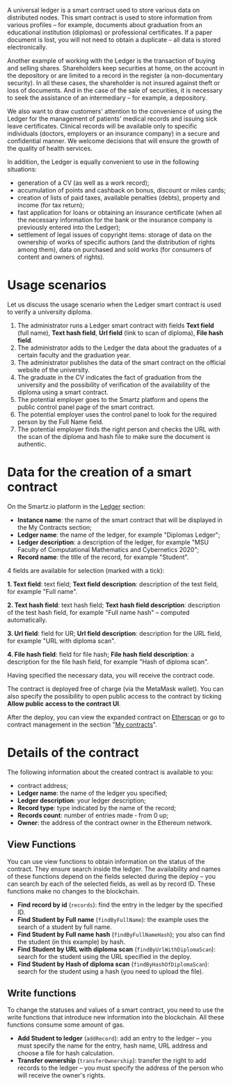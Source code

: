 <!-- TITLE: Universal ledger -->
<!-- SUBTITLE: How to deploy the Ledger smart contract -->

A universal ledger is a smart contract used to store various data on distributed nodes. This smart contract is used to store information from various profiles – for example, documents about graduation from an educational institution (diplomas) or professional certificates. If a paper document is lost, you will not need to obtain a duplicate – all data is stored electronically.

Another example of working with the Ledger is the transaction of buying and selling shares. Shareholders keep securities at home, on the account in the depository or are limited to a record in the register (a non-documentary security). In all these cases, the shareholder is not insured against theft or loss of documents. And in the case of the sale of securities, it is necessary to seek the assistance of an intermediary – for example, a depository.

We also want to draw customers' attention to the convenience of using the Ledger for the management of patients' medical records and issuing sick leave certificates. Clinical records will be available only to specific individuals (doctors, employers or an insurance company) in a secure and confidential manner. We welcome decisions that will ensure the growth of the quality of health services.

In addition, the Ledger is equally convenient to use in the following situations:

* generation of a CV (as well as a work record);
* accumulation of points and cashback on bonus, discount or miles cards;
* creation of lists of paid taxes, available penalties (debts), property and income (for tax return);
* fast application for loans or obtaining an insurance certificate (when all the necessary information for the bank or the insurance company is previously entered into the Ledger);
* settlement of legal issues of copyright items: storage of data on the ownership of works of specific authors (and the distribution of rights among them), data on purchased and sold works (for consumers of content and owners of rights).

# Usage scenarios

Let us discuss the usage scenario when the Ledger smart contract is used to verify a university diploma.

1) The administrator runs a Ledger smart contract with fields **Text field** (full name), **Text hash field**, **Url field** (link to scan of diploma), **File hash field**.
2) The administrator adds to the Ledger the data about the graduates of a certain faculty and the  graduation year.
3) The administrator publishes the data of the smart contract on the official website of the university.
4) The graduate in the CV indicates the fact of graduation from the university and the possibility of verification of the availability of the diploma using a smart contract.
5) The potential employer goes to the Smartz platform and opens the public control panel page of the smart contract.
6) The potential employer uses the control panel to look for the required person by the Full Name field.
7) The potential employer finds the right person and checks the URL with the scan of the diploma and hash file to make sure the document is authentic.

# Data for the creation of a smart contract

On the Smartz.io platform in the [Ledger](https://platform.smartz.io/deploy/5ada07d44a5ad7000a19d643) section:

*	**Instance name**: the name of the smart contract that will be displayed in the My Contracts section;
*	**Ledger name**: the name of the ledger, for example "Diplomas Ledger";
*	**Ledger description**: a description of the ledger, for example "MSU Faculty of Computational Mathematics and Cybernetics 2020";
*	**Record name**: the title of the record, for example "Student".

4 fields are available for selection (marked with a tick):
 
**1. Text field**: text field;
**Text field description**: description of the test field, for example "Full name".

**2. Text hash field**: text hash field;
**Text hash field description**: description of the test hash field, for example "Full name hash" – computed automatically.

**3. Url field**: field for UR;
**Url field description**: description for the URL field, for example "URL with diploma scan".

**4. File hash field**: field for file hash;
**File hash field description**: a description for the file hash field, for example "Hash of diploma scan".

Having specified the necessary data, you will receive the contract code.  

The contract is deployed free of charge (via the MetaMask wallet). You can also specify the possibility to open public access to the contract by ticking **Allow public access to the contract UI**.

After the deploy, you can view the expanded contract on [Etherscan](https://etherscan.io/) or go to contract management in the section "[My contracts](https://platform.smartz.io/dashboard)".

# Details of the contract 

The following information about the created contract is available to you:

*	contract address;
*	**Ledger name**: the name of the ledger you specified;
*	**Ledger description**: your ledger description;
*	**Record type**: type indicated by the name of the record;
*	**Records count**: number of entries made ‑ from 0 up;
*	**Owner**: the address of the contract owner in the Ethereum network.

## View Functions

You can use view functions to obtain information on the status of the contract. They ensure search inside the ledger. The availability and names of these functions depend on the fields selected during the deploy – you can search by each of the selected fields, as well as by record ID. These functions make no changes to the blockchain.

*	**Find record by id** (`records`): find the entry in the ledger by the specified ID.
*	**Find Student by Full name** (`findByFullName`): the example uses the search of a student by full name.
*	**Find Student by Full name hash** (`findByFullNameHash`); you also can find the student (in this example) by hash.
*	**Find Student by URL with diploma scan** (`findByUrlWithDiplomaScan`): search for the student using the URL specified in the deploy.
*	**Find Student by Hash of diploma scan** (`findByHashOfDiplomaScan`): search for the student using a hash (you need to upload the file).

## Write functions

To change the statuses and values of a smart contract, you need to use the write functions that introduce new information into the blockchain. All these functions consume some amount of gas. 

*	**Add Student to ledger** (`addRecord`): add an entry to the ledger – you must specify the name for the entry, hash name, URL address and choose a file for hash calculation. 
*	**Transfer ownership** (`transferOwnership`): transfer the right to add records to the ledger – you must specify the address of the person who will receive the owner's rights.
